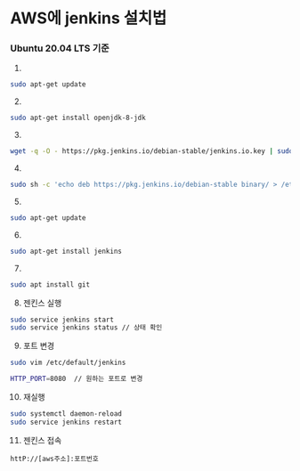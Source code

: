 # AWS에 jenkins 설치법
### Ubuntu 20.04 LTS 기준
1. 
```bash
sudo apt-get update
```
2.
```bash
sudo apt-get install openjdk-8-jdk
```
3.
```bash
wget -q -O - https://pkg.jenkins.io/debian-stable/jenkins.io.key | sudo apt-key add -
```
4.
```bash
sudo sh -c 'echo deb https://pkg.jenkins.io/debian-stable binary/ > /etc/apt/sources.list.d/jenkins.list'
```
5.
```bash
sudo apt-get update
```
6.
```bash
sudo apt-get install jenkins
```
7.
```bash
sudo apt install git
```

8. 젠킨스 실행
```bash
sudo service jenkins start
sudo service jenkins status // 상태 확인
```
9. 포트 변경
```bash
sudo vim /etc/default/jenkins

HTTP_PORT=8080  // 원하는 포트로 변경
```
10. 재실행
```bash
sudo systemctl daemon-reload
sudo service jenkins restart 
```
11. 젠킨스 접속
```
httP://[aws주소]:포트번호
```